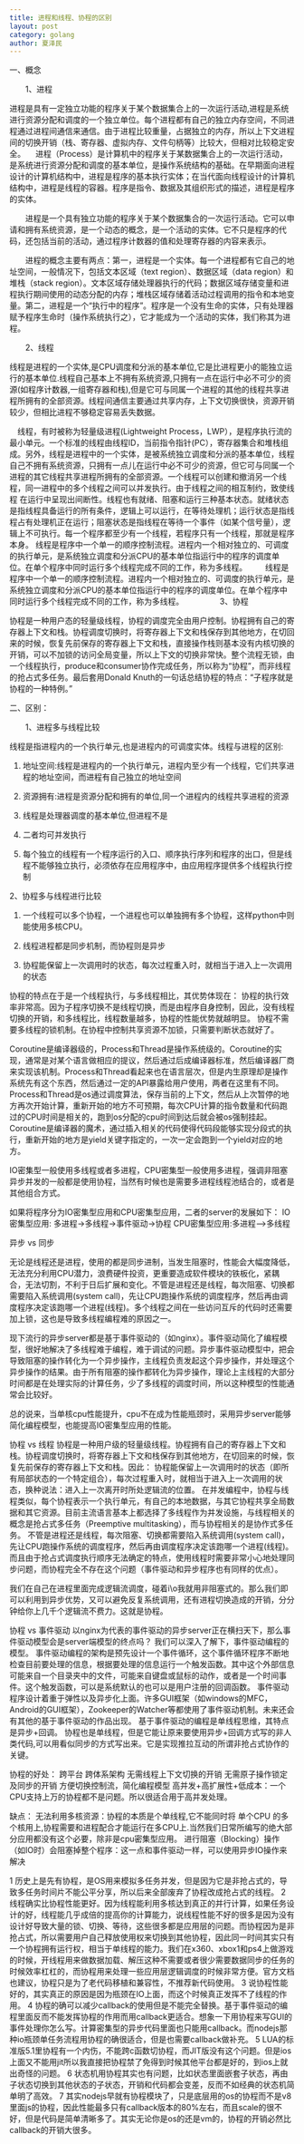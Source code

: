 ```yaml
---
title: 进程和线程、协程的区别
layout: post
category: golang
author: 夏泽民
---
```

<!-- more -->

一、概念

　　1、进程

进程是具有一定独立功能的程序关于某个数据集合上的一次运行活动,进程是系统进行资源分配和调度的一个独立单位。每个进程都有自己的独立内存空间，不同进程通过进程间通信来通信。由于进程比较重量，占据独立的内存，所以上下文进程间的切换开销（栈、寄存器、虚拟内存、文件句柄等）比较大，但相对比较稳定安全。
　进程（Process）是计算机中的程序关于某数据集合上的一次运行活动，是系统进行资源分配和调度的基本单位，是操作系统结构的基础。在早期面向进程设计的计算机结构中，进程是程序的基本执行实体；在当代面向线程设计的计算机结构中，进程是线程的容器。程序是指令、数据及其组织形式的描述，进程是程序的实体。

　　进程是一个具有独立功能的程序关于某个数据集合的一次运行活动。它可以申请和拥有系统资源，是一个动态的概念，是一个活动的实体。它不只是程序的代码，还包括当前的活动，通过程序计数器的值和处理寄存器的内容来表示。

　　进程的概念主要有两点：第一，进程是一个实体。每一个进程都有它自己的地址空间，一般情况下，包括文本区域（text region）、数据区域（data region）和堆栈（stack region）。文本区域存储处理器执行的代码；数据区域存储变量和进程执行期间使用的动态分配的内存；堆栈区域存储着活动过程调用的指令和本地变量。第二，进程是一个“执行中的程序”。程序是一个没有生命的实体，只有处理器赋予程序生命时（操作系统执行之），它才能成为一个活动的实体，我们称其为进程。

　　2、线程

线程是进程的一个实体,是CPU调度和分派的基本单位,它是比进程更小的能独立运行的基本单位.线程自己基本上不拥有系统资源,只拥有一点在运行中必不可少的资源(如程序计数器,一组寄存器和栈),但是它可与同属一个进程的其他的线程共享进程所拥有的全部资源。线程间通信主要通过共享内存，上下文切换很快，资源开销较少，但相比进程不够稳定容易丢失数据。

　线程，有时被称为轻量级进程(Lightweight Process，LWP），是程序执行流的最小单元。一个标准的线程由线程ID，当前指令指针(PC），寄存器集合和堆栈组 成。另外，线程是进程中的一个实体，是被系统独立调度和分派的基本单位，线程自己不拥有系统资源，只拥有一点儿在运行中必不可少的资源，但它可与同属一个 进程的其它线程共享进程所拥有的全部资源。一个线程可以创建和撤消另一个线程，同一进程中的多个线程之间可以并发执行。由于线程之间的相互制约，致使线程 在运行中呈现出间断性。线程也有就绪、阻塞和运行三种基本状态。就绪状态是指线程具备运行的所有条件，逻辑上可以运行，在等待处理机；运行状态是指线程占有处理机正在运行；阻塞状态是指线程在等待一个事件（如某个信号量），逻辑上不可执行。每一个程序都至少有一个线程，若程序只有一个线程，那就是程序本身。
线程是程序中一个单一的顺序控制流程。进程内一个相对独立的、可调度的执行单元，是系统独立调度和分派CPU的基本单位指运行中的程序的调度单位。在单个程序中同时运行多个线程完成不同的工作，称为多线程。
　　线程是程序中一个单一的顺序控制流程。进程内一个相对独立的、可调度的执行单元，是系统独立调度和分派CPU的基本单位指运行中的程序的调度单位。在单个程序中同时运行多个线程完成不同的工作，称为多线程。
　　
　　3、协程

协程是一种用户态的轻量级线程，协程的调度完全由用户控制。协程拥有自己的寄存器上下文和栈。协程调度切换时，将寄存器上下文和栈保存到其他地方，在切回来的时候，恢复先前保存的寄存器上下文和栈，直接操作栈则基本没有内核切换的开销，可以不加锁的访问全局变量，所以上下文的切换非常快。整个流程无锁，由一个线程执行，produce和consumer协作完成任务，所以称为“协程”，而非线程的抢占式多任务。最后套用Donald Knuth的一句话总结协程的特点：“子程序就是协程的一种特例。”

二、区别：

　　1、进程多与线程比较

线程是指进程内的一个执行单元,也是进程内的可调度实体。线程与进程的区别:
1) 地址空间:线程是进程内的一个执行单元，进程内至少有一个线程，它们共享进程的地址空间，而进程有自己独立的地址空间
2) 资源拥有:进程是资源分配和拥有的单位,同一个进程内的线程共享进程的资源
3) 线程是处理器调度的基本单位,但进程不是
4) 二者均可并发执行

5) 每个独立的线程有一个程序运行的入口、顺序执行序列和程序的出口，但是线程不能够独立执行，必须依存在应用程序中，由应用程序提供多个线程执行控制

2、协程多与线程进行比较

1) 一个线程可以多个协程，一个进程也可以单独拥有多个协程，这样python中则能使用多核CPU。

2) 线程进程都是同步机制，而协程则是异步

3) 协程能保留上一次调用时的状态，每次过程重入时，就相当于进入上一次调用的状态

协程的特点在于是一个线程执行，与多线程相比，其优势体现在：
协程的执行效率非常高。因为子程序切换不是线程切换，而是由程序自身控制，因此，没有线程切换的开销，和多线程比，线程数量越多，协程的性能优势就越明显。
协程不需要多线程的锁机制。在协程中控制共享资源不加锁，只需要判断状态就好了。

Coroutine是编译器级的，Process和Thread是操作系统级的。Coroutine的实现，通常是对某个语言做相应的提议，然后通过后成编译器标准，然后编译器厂商来实现该机制。Process和Thread看起来也在语言层次，但是内生原理却是操作系统先有这个东西，然后通过一定的API暴露给用户使用，两者在这里有不同。Process和Thread是os通过调度算法，保存当前的上下文，然后从上次暂停的地方再次开始计算，重新开始的地方不可预期，每次CPU计算的指令数量和代码跑过的CPU时间是相关的，跑到os分配的cpu时间到达后就会被os强制挂起。Coroutine是编译器的魔术，通过插入相关的代码使得代码段能够实现分段式的执行，重新开始的地方是yield关键字指定的，一次一定会跑到一个yield对应的地方。

IO密集型一般使用多线程或者多进程，CPU密集型一般使用多进程，强调非阻塞异步并发的一般都是使用协程，当然有时候也是需要多进程线程池结合的，或者是其他组合方式。

如果将程序分为IO密集型应用和CPU密集型应用，二者的server的发展如下：
IO密集型应用: 多进程->多线程->事件驱动->协程
CPU密集型应用:多进程-->多线程

异步 vs 同步

无论是线程还是进程，使用的都是同步进制，当发生阻塞时，性能会大幅度降低，无法充分利用CPU潜力，浪费硬件投资，更重要造成软件模块的铁板化，紧耦合，无法切割，不利于日后扩展和变化。不管是进程还是线程，每次阻塞、切换都需要陷入系统调用(system call)，先让CPU跑操作系统的调度程序，然后再由调度程序决定该跑哪一个进程(线程)。多个线程之间在一些访问互斥的代码时还需要加上锁，这也是导致多线程编程难的原因之一。


现下流行的异步server都是基于事件驱动的（如nginx）。事件驱动简化了编程模型，很好地解决了多线程难于编程，难于调试的问题。异步事件驱动模型中，把会导致阻塞的操作转化为一个异步操作，主线程负责发起这个异步操作，并处理这个异步操作的结果。由于所有阻塞的操作都转化为异步操作，理论上主线程的大部分时间都是在处理实际的计算任务，少了多线程的调度时间，所以这种模型的性能通常会比较好。


总的说来，当单核cpu性能提升，cpu不在成为性能瓶颈时，采用异步server能够简化编程模型，也能提高IO密集型应用的性能。

协程 vs 线程
协程是一种用户级的轻量级线程。协程拥有自己的寄存器上下文和栈。协程调度切换时，将寄存器上下文和栈保存到其他地方，在切回来的时候，恢复先前保存的寄存器上下文和栈。因此：
协程能保留上一次调用时的状态（即所有局部状态的一个特定组合），每次过程重入时，就相当于进入上一次调用的状态，换种说法：进入上一次离开时所处逻辑流的位置。
在并发编程中，协程与线程类似，每个协程表示一个执行单元，有自己的本地数据，与其它协程共享全局数据和其它资源。目前主流语言基本上都选择了多线程作为并发设施，与线程相关的概念是抢占式多任务（Preemptive multitasking），而与协程相关的是协作式多任务。
不管是进程还是线程，每次阻塞、切换都需要陷入系统调用(system call)，先让CPU跑操作系统的调度程序，然后再由调度程序决定该跑哪一个进程(线程)。
而且由于抢占式调度执行顺序无法确定的特点，使用线程时需要非常小心地处理同步问题，而协程完全不存在这个问题（事件驱动和异步程序也有同样的优点）。

我们在自己在进程里面完成逻辑流调度，碰着i\o我就用非阻塞式的。那么我们即可以利用到异步优势，又可以避免反复系统调用，还有进程切换造成的开销，分分钟给你上几千个逻辑流不费力。这就是协程。

协程 vs 事件驱动
以nginx为代表的事件驱动的异步server正在横扫天下，那么事件驱动模型会是server端模型的终点吗？
我们可以深入了解下，事件驱动编程的模型。
事件驱动编程的架构是预先设计一个事件循环，这个事件循环程序不断地检查目前要处理的信息，根据要处理的信息运行一个触发函数。其中这个外部信息可能来自一个目录夹中的文件，可能来自键盘或鼠标的动作，或者是一个时间事件。这个触发函数，可以是系统默认的也可以是用户注册的回调函数。
事件驱动程序设计着重于弹性以及异步化上面。许多GUI框架（如windows的MFC，Android的GUI框架），Zookeeper的Watcher等都使用了事件驱动机制。未来还会有其他的基于事件驱动的作品出现。
基于事件驱动的编程是单线程思维，其特点是异步+回调。
协程也是单线程，但是它能让原来要使用异步+回调方式写的非人类代码,可以用看似同步的方式写出来。它是实现推拉互动的所谓非抢占式协作的关键。

协程的好处：
跨平台
跨体系架构
无需线程上下文切换的开销
无需原子操作锁定及同步的开销
方便切换控制流，简化编程模型
高并发+高扩展性+低成本：一个CPU支持上万的协程都不是问题。所以很适合用于高并发处理。

缺点：
无法利用多核资源：协程的本质是个单线程,它不能同时将 单个CPU 的多个核用上,协程需要和进程配合才能运行在多CPU上.当然我们日常所编写的绝大部分应用都没有这个必要，除非是cpu密集型应用。
进行阻塞（Blocking）操作（如IO时）会阻塞掉整个程序：这一点和事件驱动一样，可以使用异步IO操作来解决
 

1 历史上是先有协程，是OS用来模拟多任务并发，但是因为它是非抢占式的，导致多任务时间片不能公平分享，所以后来全部废弃了协程改成抢占式的线程。
2 线程确实比协程性能更好。因为线程能利用多核达到真正的并行计算，如果任务设计的好，线程能几乎成倍的提高你的计算能力，说线程性能不好的很多是因为没有设计好导致大量的锁、切换、等待，这些很多都是应用层的问题。而协程因为是非抢占式，所以需要用户自己释放使用权来切换到其他协程，因此同一时间其实只有一个协程拥有运行权，相当于单线程的能力。我们在x360、xbox1和ps4上做游戏的时候，开线程用来做数据加载、解压这种不需要或者很少需要数据同步的任务的时候效率杠杠的，而协程用来处理一些应用层逻辑调度的时候非常方便。官方文档也建议，协程只是为了老代码移植和兼容性，不推荐新代码使用。
3 说协程性能好的，其实真正的原因是因为瓶颈在IO上面，而这个时候真正发挥不了线程的作用。
4 协程的确可以减少callback的使用但是不能完全替换。基于事件驱动的编程里面反而不能发挥协程的作用而用callback更适合。想象一下用协程来写GUI的事件处理你怎么写。计算密集型的异步代码里面也只能用callback。而nodejs那种io瓶颈单任务流程用协程的确很适合，但是也需要callback做补充。
5 LUA的标准版5.1里协程有一个内伤，不能跨c函数切协程，而JIT版没有这个问题。但是ios上面又不能用jit所以我直接把协程禁了免得到时候其他平台都是好的，到ios上就出奇怪的问题。
6 状态机用协程其实也有问题，比如状态里面嵌套子状态，再由子状态切换到其他状态的子状态，开销和代码都会变差，反而不如经典的状态机简单明了高效。
7 其实nodejs早就有协程模块了，只是底层用的os的协程而不是v8里面js的协程，因此性能最多只有callback版本的80%左右，而且scale的很不好，但是代码是简单清晰多了。其实无论你是os的还是vm的，协程的开销必然比callback的开销大很多。

 